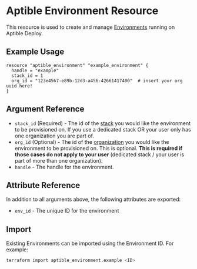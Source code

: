 # Aptible Environment Resource

This resource is used to create and manage [Environments](https://deploy-docs.aptible.com/docs/environments) running on Aptible Deploy.

## Example Usage

```hcl
resource "aptible_environment" "example_environment" {
  handle = "example"
  stack_id = 1
  org_id = "123e4567-e89b-12d3-a456-42661417400"  # insert your org uuid here!
}
```

## Argument Reference

- `stack_id` (Required) - The id of the [stack](https://deploy-docs.aptible.com/docs/stacks) you would like the environment to be provisioned on. If you 
use a dedicated stack OR your user only has one organization you are part of.
- `org_id` (Optional) - The id of the [organization](https://deploy-docs.aptible.com/docs/organizations) you would like the environment to be provisioned on.
  This is optional. __This is required if those cases do not apply to your user__ (dedicated stack / your user is part of more than one organization).
- `handle` - The handle for the environment.

## Attribute Reference

In addition to all arguments above, the following attributes are exported:

- `env_id` - The unique ID for the environment

## Import

Existing Environments can be imported using the Environment ID. For example:

```bash
terraform import aptible_environment.example <ID>
```
